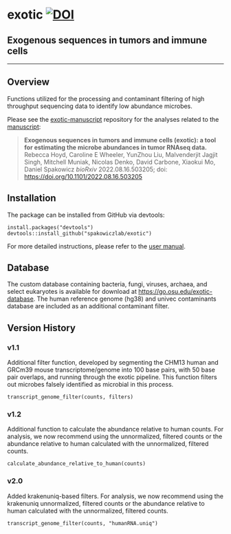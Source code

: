 # exotic [![DOI](https://zenodo.org/badge/592828783.svg)](https://zenodo.org/badge/latestdoi/592828783)

## Exogenous sequences in tumors and immune cells
----
## Overview
Functions utilized for the processing and contaminant filtering of high throughput sequencing data to identify low abundance microbes. 

Please see the [exotic-manuscript](https://github.com/spakowiczlab/exotic-manuscript) repository for the analyses related to the [manuscript](https://www.biorxiv.org/content/10.1101/2022.08.16.503205v1):
> __Exogenous sequences in tumors and immune cells (exotic): a tool for estimating the microbe abundances in tumor RNAseq data.__
Rebecca Hoyd, Caroline E Wheeler, YunZhou Liu, Malvenderjit Jagjit Singh, Mitchell Muniak, Nicolas Denko, David Carbone, Xiaokui Mo, Daniel Spakowicz
_bioRxiv_ 2022.08.16.503205; doi: https://doi.org/10.1101/2022.08.16.503205

## Installation
The package can be installed from GitHub via devtools:
```
install.packages("devtools")
devtools::install_github("spakowiczlab/exotic")
```
For more detailed instructions, please refer to the [user manual](https://github.com/spakowiczlab/exotic/blob/main/doc/user_manual.md).

## Database 
The custom database containing bacteria, fungi, viruses, archaea, and select eukaryotes is available for download at https://go.osu.edu/exotic-database. The human reference genome (hg38) and univec contaminants database are included as an additional contaminant filter.

## Version History

### v1.1
Additional filter function, developed by segmenting the CHM13 human and GRCm39 mouse transcriptome/genome into 100 base pairs, with 50 base pair overlaps, and running through the exotic pipeline. This function filters out microbes falsely identified as microbial in this process. 
```
transcript_genome_filter(counts, filters)
```

### v1.2
Additional function to calculate the abundance relative to human counts. For analysis, we now recommend using the unnormalized, filtered counts or the abundance relative to human calculated with the unnormalized, filtered counts.
```
calculate_abundance_relative_to_human(counts)
```

### v2.0
Added krakenuniq-based filters. For analysis, we now recommend using the krakenuniq unnormalized, filtered counts or the abundance relative to human calculated with the unnormalized, filtered counts.
```
transcript_genome_filter(counts, "humanRNA.uniq")
```

